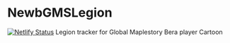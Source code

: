 # NewbGMSLegion
[![Netlify Status](https://api.netlify.com/api/v1/badges/5e8ba6c9-e130-4bf0-b359-5fe5c0f3362c/deploy-status)](https://app.netlify.com/sites/luxury-sunburst-f0b615/deploys)
Legion tracker for Global Maplestory Bera player Cartoon
